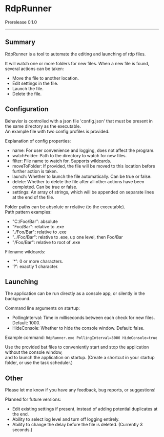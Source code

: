 # RdpRunner
Prerelease 0.1.0

---
## Summary
RdpRunner is a tool to automate the editing and launching of rdp files.

It will watch one or more folders for new files.
When a new file is found, several actions can be taken:
- Move the file to another location.
- Edit settings in the file.
- Launch the file.
- Delete the file.

## Configuration
Behavior is controlled with  a json file 'config.json' that must be present in the same directory as the executable.\
An example file with two config profiles is provided.

Explanation of config properties:
- name: For user convenience and logging, does not affect the program.
- watchFolder: Path to the directory to watch for new files.
- filter: File name to watch for. Supports wildcards.
- moveToFolder: If provided, the file will be moved to this location before further action is taken.
- launch: Whether to launch the file automatically. Can be true or false.
- delete: Whether to delete the file after all other actions have been completed. Can be true or false.
- settings: An array of strings, which will be appended on separate lines at the end of the file.

Folder paths can be absolute or relative (to the executable).\
Path pattern examples:
- "C:/Foo/Bar":    absolute
- "Foo/Bar":       relative to .exe
- "./Foo/Bar":     relative to .exe
- "../Foo/Bar":    relative to .exe, up one level, then Foo/Bar
- "/Foo/Bar":      relative to root of .exe

Filename wildcards:
- '*':    0 or more characters.
- '?':    exactly 1 character.

## Launching
The application can be run directly as a console app, or silently in the background.

Command line arguments on startup:
- PollingInterval: Time in milliseconds between each check for new files. Default: 1000.
- HideConsole: Whether to hide the console window. Default: false.

Example command: `RdpRunner.exe PollingInterval=3000 HideConsole=true`

Use the provided bat files to conveniently start and stop the application without the console window, \
and to launch the application on startup. (Create a shortcut in your startup folder, or use the task scheduler.)

## Other
Please let me know if you have any feedback, bug reports, or suggestions!

Planned for future versions:
- Edit existing settings if present, instead of adding potential duplicates at the end.
- Ability to select log level and turn off logging entirely.
- Ability to change the delay before the file is deleted. (Currently 3 seconds.)

